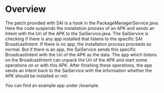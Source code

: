 Overview
========

The patch provided with SAI is a hook in the PackageManagerService.java. Here
the code suspends the installation process of an APK and sends an Intent with
the Uri of the APK to the SaiService.java. The SaiService is checking if there
is any app installed that listens to the specific SAI BroadcastIntent. If there
is no app, the installation process proceeds as normal. But if there is an app,
the SaiService sends this specific BroadcastIntent with the Uri of the APK as
the data. The app which listens on the BroadcastIntent can unpack the Uri of the
APK and start some operations on or with this APK. After finishing these
operations, the app sends an Intent back to the SaiService with the information
whether the APK should be installed or not.

You can find an example app under /example.

